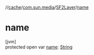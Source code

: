 //[cache](../../../index.md)/[com.sun.media](../index.md)/[SF2Layer](index.md)/[name](name.md)

# name

[jvm]\
protected open var [name](name.md): [String](https://docs.oracle.com/javase/8/docs/api/java/lang/String.html)

